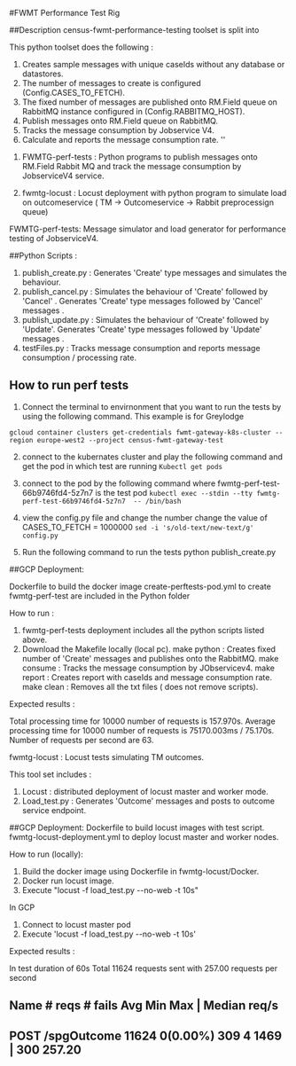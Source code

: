
#FWMT Performance Test Rig

##Description
census-fwmt-performance-testing toolset is split into 

This python toolset does the following :

1) Creates sample messages with unique caseIds without any database or datastores.
2) The number of messages to create is configured (Config.CASES_TO_FETCH).
3) The fixed number of messages are published onto RM.Field queue on RabbitMQ instance configured in (Config.RABBITMQ_HOST).
4) Publish messages onto RM.Field queue on RabbitMQ. 
5) Tracks the message consumption by Jobservice V4. 
6) Calculate and reports the message consumption rate.
''

1. FWMTG-perf-tests : Python programs to publish messages onto RM.Field Rabbit MQ and track the message consumption by JobserviceV4 service.

2. fwmtg-locust     : Locust deployment with python program to simulate load on outcomeservice ( TM -> Outcomeservice -> Rabbit preprocessign queue) 



FWMTG-perf-tests: Message simulator and load generator for performance testing of JobserviceV4.

##Python Scripts :

1) publish_create.py  : Generates 'Create' type messages and simulates the behaviour.
2) publish_cancel.py  : Simulates the behaviour of 'Create' followed by 'Cancel' . Generates 'Create' type messages followed by 'Cancel' messages .
3) publish_update.py  : Simulates the behaviour of 'Create' followed by 'Update'. Generates 'Create' type messages followed by 'Update' messages . 
4) testFiles.py 	  : Tracks message consumption and reports message consumption / processing rate.

## How to run perf tests


1. Connect the terminal to envirnonment that you want to run the tests by using the following command. This example is for Greylodge

`gcloud container clusters get-credentials fwmt-gateway-k8s-cluster --region europe-west2 --project census-fwmt-gateway-test`

2. connect to the kubernates cluster and play the following command and get the pod in which test are running
	`Kubectl get pods`

3. connect to the pod by the following command where fwmtg-perf-test-66b9746fd4-5z7n7	 is the test pod
	`kubectl exec --stdin --tty fwmtg-perf-test-66b9746fd4-5z7n7  -- /bin/bash`

4. view the config.py file and change the number 
change the value of CASES_TO_FETCH = 1000000
`sed -i 's/old-text/new-text/g' config.py`


5. Run the following command to run the tests
python publish_create.py 




##GCP Deployment:

Dockerfile to build the docker image
create-perftests-pod.yml to create fwmtg-perf-test are included in the Python folder

How to run :

1) fwmtg-perf-tests deployment includes all the python scripts listed above.
2) Download the Makefile locally (local pc).
	make python 	  : Creates fixed number of 'Create' messages and publishes onto the RabbitMQ.
	make consume      : Tracks the message consumption by JObservicev4.
	make report 	  : Creates report with caseIds and message consumption rate.
	make clean		  : Removes all the txt files ( does not remove scripts).

Expected results :

Total processing time for 10000 number of requests is 157.970s.
Average processing time for 10000 number of requests is 75170.003ms  / 75.170s.
Number of requests per second are 63.


fwmtg-locust : Locust tests simulating TM outcomes.

This tool set includes :

1) Locust : distributed deployment of locust master and worker mode.
2) Load_test.py : Generates 'Outcome' messages and posts to outcome service endpoint.

##GCP Deployment:
Dockerfile to build locust images with test script.
fwmtg-locust-deployment.yml to deploy locust master and worker nodes.

How to run (locally):

1) Build the docker image using Dockerfile in fwmtg-locust/Docker.
2) Docker run locust image.
3) Execute "locust -f load_test.py --no-web -t 10s"

In GCP

1) Connect to locust master pod
2) Execute 'locust -f load_test.py --no-web -t 10s'

Expected results :

In test duration of 60s Total 11624 requests sent with 257.00 requests per second 

 Name                                                          # reqs      # fails     Avg     Min     Max  |  Median   req/s
--------------------------------------------------------------------------------------------------------------------------------------------
 POST /spgOutcome                                               11624     0(0.00%)     309       4    1469  |     300  257.20
--------------------------------------------------------------------------------------------------------------------------------------------




